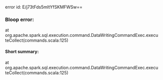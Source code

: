 error id: E/j73tFds5mItYfSKMFWSw==
### Bloop error:

at org.apache.spark.sql.execution.command.DataWritingCommandExec.executeCollect(commands.scala:125)
#### Short summary: 

at org.apache.spark.sql.execution.command.DataWritingCommandExec.executeCollect(commands.scala:125)